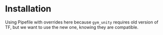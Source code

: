 # Installation

Using Pipefile with overrides here because `gym_unity`
requires old version of TF, but we want to use the new one,
knowing they are compatible.